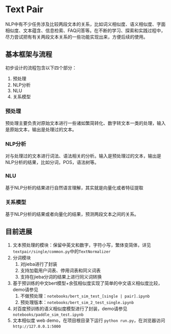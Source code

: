 # Text Pair

NLP中有不少任务涉及比较两段文本的关系，比如词义相似度、语义相似度、字面相似度、文本蕴含、信息检索、FAQ问答等。在不断的学习、探索和实践过程中，尽力尝试把有有关两段文本关系的一些功能实现出来，方便后续的使用。

## 基本框架与流程
初步设计的流程包含以下四个部分：

1. 预处理
2. NLP分析
3. NLU
4. 关系模型

### 预处理

预处理主要负责对原始文本进行一些诸如繁简转化、数字转文本一类的处理，输入是原始文本，输出是处理过的文本。

### NLP分析
对与处理过的文本进行词法、语法相关的分析。输入是预处理过的文本，输出是NLP分析的结果，比如分词，POS，语法树等。

### NLU
基于NLP分析的结果进行自然语言理解，其实就是向量化或者特征提取

### 关系模型
基于NLP分析的结果或者向量化的结果，预测两段文本之间的关系。

## 目前进展
1. 文本预处理的模块：保留中英文和数字，字符小写，繁体变简体，详见 `textpair/single/common.py`中的`TextNormalizer`
2. 分词模块
    1. 对jieba进行了封装
    2. 支持加载用户词表、停用词表和同义词表
    3. 支持在jieba分词的结果上进行同义词转换
3. 基于预训练的中文bert模型+余弦相似度实现了简单的中文语义相似度比较，demo请参见 
    1. 不做预处理：`notebooks/bert_sim_test_[single | pair].ipynb`
    2. 预处理版本：`notebooks/bert_sim_2_test_single.ipynb`
4. 对百度预训练的语义相似度模型进行了封装，demo请参见 `notebooks/paddle_sim_test.ipynb`
5. 文本相似度 web demo，在项目根目录下运行 ```python run.py```，在浏览器访问 `http://127.0.0.1:5000`